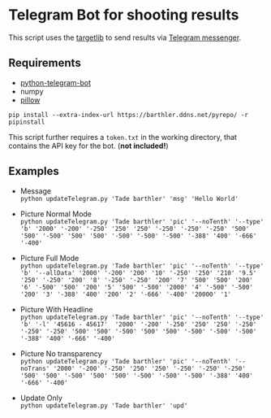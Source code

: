 # Telegram Bot for shooting results

This script uses the [targetlib](https://github.com/tadeaustria/targetlib) to send results via [Telegram messenger](https://telegram.org/).

## Requirements

* [python-telegram-bot](https://python-telegram-bot.org/)
* numpy
* [pillow](https://pillow.readthedocs.io/en/stable/)
  
```pip install --extra-index-url https://barthler.ddns.net/pyrepo/ -r pipinstall```

This script further requires a `token.txt` in the working directory, that contains the API key for the bot. (**not included!**)

## Examples

* Message <br> ```python updateTelegram.py 'Tade barthler' 'msg' 'Hello World'```

* Picture Normal Mode <br> ```python updateTelegram.py 'Tade barthler' 'pic' '--noTenth' '--type' 'b' '2000' '-200' '-250' '250' '250' '-250' '-250' '-250' '500' '500' '-500' '500' '500' '-500' '-500' '-500' '-388' '400' '-666' '-400'```
* Picture Full Mode <br> ```python updateTelegram.py 'Tade barthler' 'pic' '--noTenth' '--type' 'b' '--allData' '2000' '-200' '200' '10' '-250' '250' '210' '9.5' '250' '-250' '200' '8' '-250' '-250' '200' '7' '500' '500' '200' '6' '-500' '500' '200' '5' '500' '-500' '2000' '4' '-500' '-500' '200' '3' '-388' '400' '200' '2' '-666' '-400' '20000' '1'```
* Picture With Headline <br> ```python updateTelegram.py 'Tade barthler' 'pic' '--noTenth' '--type' 'b' '-l' '45616 - 45617'  '2000' '-200' '-250' '250' '250' '-250' '-250' '-250' '500' '500' '-500' '500' '500' '-500' '-500' '-500' '-388' '400' '-666' '-400'```
* Picture No transparency <br> ```python updateTelegram.py 'Tade barthler' 'pic' '--noTenth' '--noTrans' '2000' '-200' '-250' '250' '250' '-250' '-250' '-250' '500' '500' '-500' '500' '500' '-500' '-500' '-500' '-388' '400' '-666' '-400'```

* Update Only <br> ```python updateTelegram.py 'Tade barthler' 'upd'```